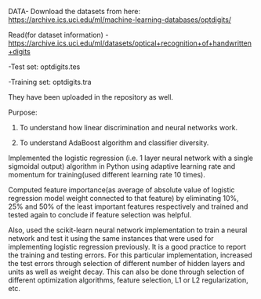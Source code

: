 DATA- Download the datasets from here: https://archive.ics.uci.edu/ml/machine-learning-databases/optdigits/

Read(for dataset information) - https://archive.ics.uci.edu/ml/datasets/optical+recognition+of+handwritten+digits

-Test set: optdigits.tes

-Training set: optdigits.tra

They have been uploaded in the repository as well.

Purpose:

1. To understand how linear discrimination and neural networks work.

2. To understand AdaBoost algorithm and classifier diversity.

Implemented the logistic regression (i.e. 1 layer neural network with a single sigmoidal output) algorithm in Python using adaptive learning rate and momentum for training(used different learning rate 10 times).

Computed feature importance(as average of absolute value of logistic regression model weight connected to that feature) by eliminating 10%, 25% and 50% of the least important features respectively and trained and tested again to conclude if feature selection was helpful.

Also, used the scikit-learn neural network implementation to train a neural network and test it using the same instances that were used for implementing logistic regression previously. It is a good practice to report the training and testing errors. For this particular implementation, increased the test errors through selection of different number of hidden layers and units as well as weight decay.
This can also be done through selection of different optimization algorithms, feature selection, L1 or L2 regularization, etc.
